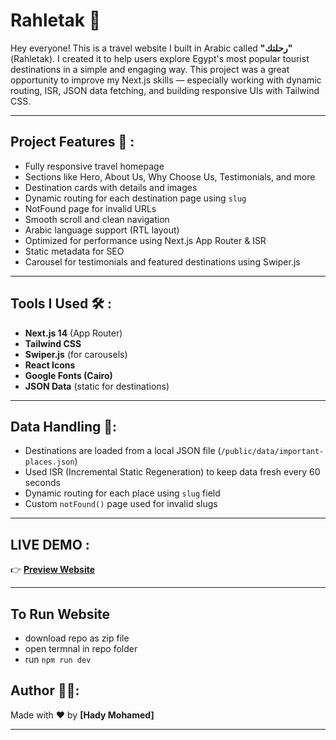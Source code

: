 # Rahletak 🧭

Hey everyone! This is a travel website I built in Arabic called **"رحلتك"** (Rahletak). I created it to help users explore Egypt's most popular tourist destinations in a simple and engaging way.
This project was a great opportunity to improve my Next.js skills — especially working with dynamic routing, ISR, JSON data fetching, and building responsive UIs with Tailwind CSS.

---

## Project Features 🚀 :
- Fully responsive travel homepage
- Sections like Hero, About Us, Why Choose Us, Testimonials, and more
- Destination cards with details and images
- Dynamic routing for each destination page using `slug`
- NotFound page for invalid URLs
- Smooth scroll and clean navigation
- Arabic language support (RTL layout)
- Optimized for performance using Next.js App Router & ISR
- Static metadata for SEO
- Carousel for testimonials and featured destinations using Swiper.js

---

## Tools I Used 🛠️ :
- **Next.js 14** (App Router)
- **Tailwind CSS**
- **Swiper.js** (for carousels)
- **React Icons**
- **Google Fonts (Cairo)**
- **JSON Data** (static for destinations)

---

## Data Handling 🧠:
- Destinations are loaded from a local JSON file (`/public/data/important-places.json`)
- Used ISR (Incremental Static Regeneration) to keep data fresh every 60 seconds
- Dynamic routing for each place using `slug` field
- Custom `notFound()` page used for invalid slugs

---

## LIVE DEMO :

👉 **[Preview Website](https://rahletak-website-git-master-hady-mohameds-projects.vercel.app/)**

---
## To Run Website
- download repo as zip file
- open termnal in repo folder
- run `npm run dev`

## Author 👨‍💻:

Made with ❤️ by **[Hady Mohamed]**

---
